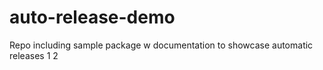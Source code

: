 # auto-release-demo
Repo including sample package w documentation to showcase automatic releases
1
2
